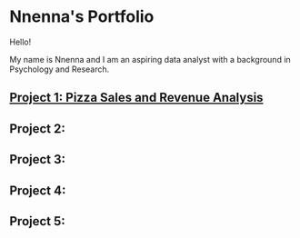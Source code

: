 # Nnenna's Portfolio
Hello!

My name is Nnenna and I am an aspiring data analyst with a background in Psychology and Research.

## [Project 1: Pizza Sales and Revenue Analysis](https://github.com/nthompson8/Platos-Pizza.git)

## Project 2:

## Project 3:

## Project 4:

## Project 5:
